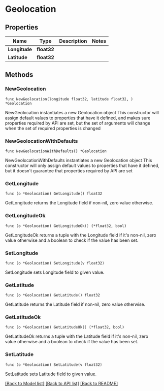 # Geolocation

## Properties

Name | Type | Description | Notes
------------ | ------------- | ------------- | -------------
**Longitude** | **float32** |  | 
**Latitude** | **float32** |  | 

## Methods

### NewGeolocation

`func NewGeolocation(longitude float32, latitude float32, ) *Geolocation`

NewGeolocation instantiates a new Geolocation object
This constructor will assign default values to properties that have it defined,
and makes sure properties required by API are set, but the set of arguments
will change when the set of required properties is changed

### NewGeolocationWithDefaults

`func NewGeolocationWithDefaults() *Geolocation`

NewGeolocationWithDefaults instantiates a new Geolocation object
This constructor will only assign default values to properties that have it defined,
but it doesn't guarantee that properties required by API are set

### GetLongitude

`func (o *Geolocation) GetLongitude() float32`

GetLongitude returns the Longitude field if non-nil, zero value otherwise.

### GetLongitudeOk

`func (o *Geolocation) GetLongitudeOk() (*float32, bool)`

GetLongitudeOk returns a tuple with the Longitude field if it's non-nil, zero value otherwise
and a boolean to check if the value has been set.

### SetLongitude

`func (o *Geolocation) SetLongitude(v float32)`

SetLongitude sets Longitude field to given value.


### GetLatitude

`func (o *Geolocation) GetLatitude() float32`

GetLatitude returns the Latitude field if non-nil, zero value otherwise.

### GetLatitudeOk

`func (o *Geolocation) GetLatitudeOk() (*float32, bool)`

GetLatitudeOk returns a tuple with the Latitude field if it's non-nil, zero value otherwise
and a boolean to check if the value has been set.

### SetLatitude

`func (o *Geolocation) SetLatitude(v float32)`

SetLatitude sets Latitude field to given value.



[[Back to Model list]](../README.md#documentation-for-models) [[Back to API list]](../README.md#documentation-for-api-endpoints) [[Back to README]](../README.md)


